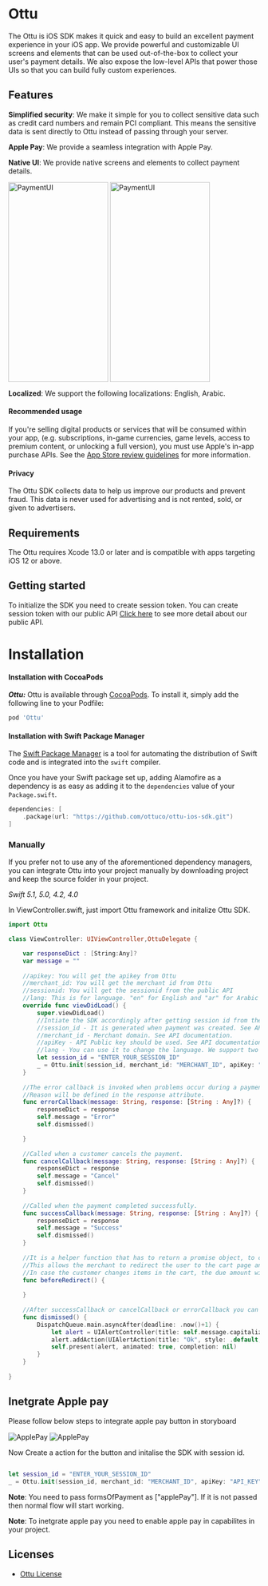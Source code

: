 # Ottu

The Ottu is iOS SDK makes it quick and easy to build an excellent payment experience in your iOS app. We provide powerful and customizable UI screens and elements that can be used out-of-the-box to collect your user's payment details. We also expose the low-level APIs that power those UIs so that you can build fully custom experiences.

## Features

**Simplified security**: We make it simple for you to collect sensitive data such as credit card numbers and remain PCI compliant. This means the sensitive data is sent directly to Ottu instead of passing through your server.

**Apple Pay**: We provide a seamless integration with Apple Pay.

**Native UI**: We provide native screens and elements to collect payment details.

<p float="left">
<img src="Screens/Cardfree.png" alt="PaymentUI" align="center"  width="200" height="400"/>
<img src="Screens/WithCardPayment.png" alt="PaymentUI" align="center"  width="200" height="400"/>

**Localized**: We support the following localizations: English, Arabic.

#### Recommended usage

If you're selling digital products or services that will be consumed within your app, (e.g. subscriptions, in-game currencies, game levels, access to premium content, or unlocking a full version), you must use Apple's in-app purchase APIs. See the [App Store review guidelines](https://developer.apple.com/app-store/review/guidelines/#payments) for more information.

#### Privacy

The Ottu SDK collects data to help us improve our products and prevent fraud. This data is never used for advertising and is not rented, sold, or given to advertisers.

## Requirements

The Ottu requires Xcode 13.0 or later and is compatible with apps targeting iOS 12 or above.

## Getting started

To initialize the SDK you need to create session token. 
You can create session token with our public API [Click here](https://docs-ottu.gitbook.io/o/developer/rest-api/authentication#public-key) to see more detail about our public API.
    
Installation
==========================

#### Installation with CocoaPods

***Ottu:*** Ottu is available through [CocoaPods](http://cocoapods.org). To install
it, simply add the following line to your Podfile:

```ruby
pod 'Ottu'
```

#### Installation with Swift Package Manager

The [Swift Package Manager](https://swift.org/package-manager/) is a tool for automating the distribution of Swift code and is integrated into the `swift` compiler. 

Once you have your Swift package set up, adding Alamofire as a dependency is as easy as adding it to the `dependencies` value of your `Package.swift`.

```swift
dependencies: [
    .package(url: "https://github.com/ottuco/ottu-ios-sdk.git")
]
```

### Manually

If you prefer not to use any of the aforementioned dependency managers, you can integrate Ottu into your project manually by downloading project and keep the source folder in your project.


*Swift 5.1, 5.0, 4.2, 4.0*

In ViewController.swift, just import Ottu framework and initalize Ottu SDK.

```swift
import Ottu

class ViewController: UIViewController,OttuDelegate {

    var responseDict : [String:Any]?
    var message = ""
    
    //apikey: You will get the apikey from Ottu
    //merchant_id: You will get the merchant id from Ottu
    //sessionid: You will get the sessionid from the public API
    //lang: This is for language. "en" for English and "ar" for Arabic
    override func viewDidLoad() {
        super.viewDidLoad()
        //Intiate the SDK accordingly after getting session id from the public API documentation.
        //session_id - It is generated when payment was created. See API documentation
        //merchant_id - Merchant domain. See API documentation.
        //apiKey - API Public key should be used. See API documentation.
        //lang - You can use it to change the language. We support two languages english and arabic. You can use "en" for english and "ar" for arabic.        
        let session_id = "ENTER_YOUR_SESSION_ID"
        _ = Ottu.init(session_id, merchant_id: "MERCHANT_ID", apiKey: "API_KEY" ,lang: "ENTER_LANGUAGE_ID_en_or_ar", viewController: self, delegate: self)
    }
    
    //The error callback is invoked when problems occur during a payment.
    //Reason will be defined in the response attribute. 
    func errorCallback(message: String, response: [String : Any]?) {
        responseDict = response
        self.message = "Error"
        self.dismissed()

    }
    
    //Called when a customer cancels the payment.
    func cancelCallback(message: String, response: [String : Any]?) {
        responseDict = response
        self.message = "Cancel"
        self.dismissed()
    }
    
    //Called when the payment completed successfully.
    func successCallback(message: String, response: [String : Any]?) {
        responseDict = response
        self.message = "Success"
        self.dismissed()
    }
    
    //It is a helper function that has to return a promise object, to create the redirect_url.
    //This allows the merchant to redirect the user to the cart page and wait for a while before creating the redirect_url. 
    //In case the customer changes items in the cart, the due amount will be updated accordingly, then the merchant will wait for a while until the customer does not return, then the function returns a promise object, the cart will be frozen and marked as submitted, and the redirect_url will be generated.
    func beforeRedirect() {
        
    }
    
    //After successCallback or cancelCallback or errorCallback you can show alert to the user accordingly.
    func dismissed() {
        DispatchQueue.main.asyncAfter(deadline: .now()+1) {
            let alert = UIAlertController(title: self.message.capitalized, message: "\(String(describing: self.responseDict))", preferredStyle: .alert)
            alert.addAction(UIAlertAction(title: "Ok", style: .default, handler: nil))
            self.present(alert, animated: true, completion: nil)
        }
    }
    
}
```
## Inetgrate Apple pay


Please follow below steps to integrate apple pay button in storyboard
<p float="left">
<img src="Screens/step1.png" alt="ApplePay" align="center"/>
<img src="Screens/step2.png"  alt="ApplePay" align="center"/>

Now Create a action for the button and initalise the SDK with session id.

```swift

let session_id = "ENTER_YOUR_SESSION_ID"
_ = Ottu.init(session_id, merchant_id: "MERCHANT_ID", apiKey: "API_KEY" ,lang: "ENTER_LANGUAGE_ID_en_or_ar",formsOfPayment: ["applePay"], viewController: self, delegate: self)

```

**Note**: You need to pass formsOfPayment as ["applePay"]. If it is not passed then normal flow will start working.


**Note**: To inetgrate apple pay you need to enable apple pay in capabilites in your project. 


## Licenses

- [Ottu License](LICENSE)
